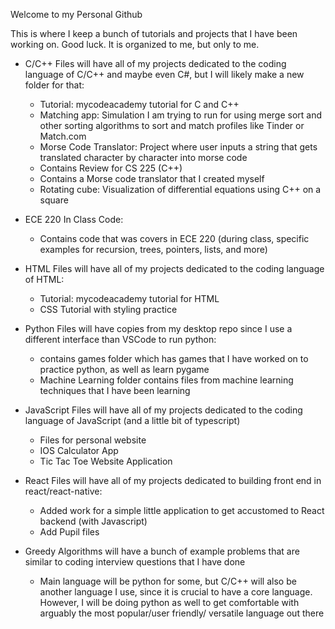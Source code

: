 Welcome to my Personal Github

This is where I keep a bunch of tutorials and projects that I have been working on. Good luck. It is organized to me, but only to me. 

- C/C++ Files will have all of my projects dedicated to the coding language of C/C++ and maybe even C#, but I will likely make a new folder for that:
  - Tutorial: mycodeacademy tutorial for C and C++ 
  - Matching app: Simulation I am trying to run for using merge sort and other sorting algorithms to sort and match profiles like Tinder or Match.com
  - Morse Code Translator: Project where user inputs a string that gets translated character by character into morse code
  - Contains Review for CS 225 (C++) 
  - Contains a Morse code translator that I created myself
  - Rotating cube: Visualization of differential equations using C++ on a square

- ECE 220 In Class Code: 
  - Contains code that was covers in ECE 220 (during class, specific examples for recursion, trees, pointers, lists, and more)

- HTML Files will have all of my projects dedicated to the coding language of HTML:
  - Tutorial: mycodeacademy tutorial for HTML 
  - CSS Tutorial with styling practice

- Python Files will have copies from my desktop repo since I use a different interface than VSCode to run python: 
  - contains games folder which has games that I have worked on to practice python, as well as learn pygame
  - Machine Learning folder contains files from machine learning techniques that I have been learning 

- JavaScript Files will have all of my projects dedicated to the coding language of JavaScript (and a little bit of typescript)
  - Files for personal website  
  - IOS Calculator App
  - Tic Tac Toe Website Application

- React Files will have all of my projects dedicated to building front end in react/react-native:
  - Added work for a simple little application to get accustomed to React backend (with Javascript)
  - Add Pupil files 

- Greedy Algorithms will have a bunch of example problems that are similar to coding interview questions that I have done 
  - Main language will be python for some, but C/C++ will also be another language I use, since it is crucial to have a core language. However, I will be doing python as well to get comfortable with arguably the most popular/user friendly/ versatile language out there 

